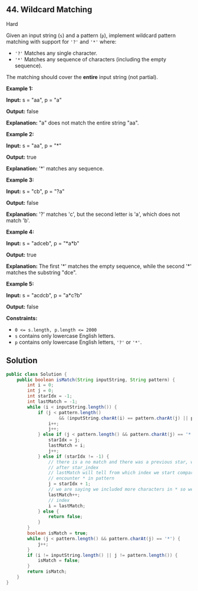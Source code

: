 ## 44\. Wildcard Matching

Hard

Given an input string (`s`) and a pattern (`p`), implement wildcard pattern matching with support for `'?'` and `'*'` where:

*   `'?'` Matches any single character.
*   `'*'` Matches any sequence of characters (including the empty sequence).

The matching should cover the **entire** input string (not partial).

**Example 1:**

**Input:** s = "aa", p = "a"

**Output:** false

**Explanation:** "a" does not match the entire string "aa". 

**Example 2:**

**Input:** s = "aa", p = "\*"

**Output:** true

**Explanation:** '\*' matches any sequence. 

**Example 3:**

**Input:** s = "cb", p = "?a"

**Output:** false

**Explanation:** '?' matches 'c', but the second letter is 'a', which does not match 'b'. 

**Example 4:**

**Input:** s = "adceb", p = "\*a\*b"

**Output:** true

**Explanation:** The first '\*' matches the empty sequence, while the second '\*' matches the substring "dce". 

**Example 5:**

**Input:** s = "acdcb", p = "a\*c?b"

**Output:** false 

**Constraints:**

*   `0 <= s.length, p.length <= 2000`
*   `s` contains only lowercase English letters.
*   `p` contains only lowercase English letters, `'?'` or `'*'`.

## Solution

```java
public class Solution {
    public boolean isMatch(String inputString, String pattern) {
        int i = 0;
        int j = 0;
        int starIdx = -1;
        int lastMatch = -1;
        while (i < inputString.length()) {
            if (j < pattern.length()
                    && (inputString.charAt(i) == pattern.charAt(j) || pattern.charAt(j) == '?')) {
                i++;
                j++;
            } else if (j < pattern.length() && pattern.charAt(j) == '*') {
                starIdx = j;
                lastMatch = i;
                j++;
            } else if (starIdx != -1) {
                // there is a no match and there was a previous star, we will reset the j to indx
                // after star_index
                // lastMatch will tell from which index we start comparing the string if we
                // encounter * in pattern
                j = starIdx + 1;
                // we are saying we included more characters in * so we incremented the
                lastMatch++;
                // index
                i = lastMatch;
            } else {
                return false;
            }
        }
        boolean isMatch = true;
        while (j < pattern.length() && pattern.charAt(j) == '*') {
            j++;
        }
        if (i != inputString.length() || j != pattern.length()) {
            isMatch = false;
        }
        return isMatch;
    }
}
```